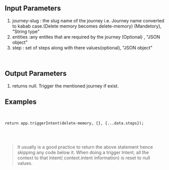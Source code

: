 
## Input Parameters
1. journey-slug : the slug name of the journey i.e. Journey name converted to kabab case.(Delete memory becomes delete-memory) (Mandetory),  "String type"
2. entities :any entites that are required by the journey (Optional) , "JSON object"
3. step : set of steps along with there values(optional), "JSON object"

​
## Output Parameters
1. returns null. Trigger the mentioned journey if exist.
​
## Examples
​
```
return app.triggerIntent(delete-memory, {}, {...data.steps});


```
​
> It usually is a good practice to return the above statement hence skipping any code below it.
> When doing a trigger Intent, all the context to that Intent( context.intent information) is reset to null values.
